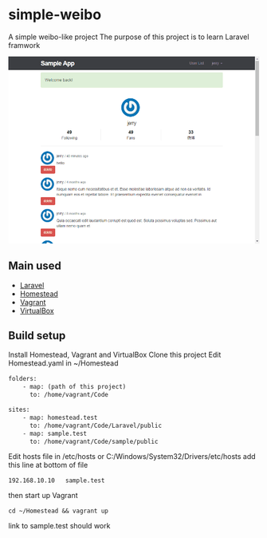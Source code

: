 # simple-weibo
A simple weibo-like project 
The purpose of this project is to learn Laravel framwork 

![alt demo](./sample-demo.gif)

## Main used 
- [Laravel](https://laravel.com/)
- [Homestead](https://laravel.tw/docs/master/homestead)
- [Vagrant](https://www.vagrantup.com/)
- [VirtualBox](https://www.virtualbox.org/)

## Build setup
Install Homestead, Vagrant and VirtualBox
Clone this project
Edit Homestead.yaml in ~/Homestead
```
folders:
    - map: (path of this project)
      to: /home/vagrant/Code
```

```
sites:
    - map: homestead.test
      to: /home/vagrant/Code/Laravel/public
    - map: sample.test 
      to: /home/vagrant/Code/sample/public 
```
Edit hosts file in /etc/hosts  or  C:/Windows/System32/Drivers/etc/hosts
add this line at bottom of file
```
192.168.10.10   sample.test
```
then start up Vagrant 
```
cd ~/Homestead && vagrant up
```
link to sample.test should work
